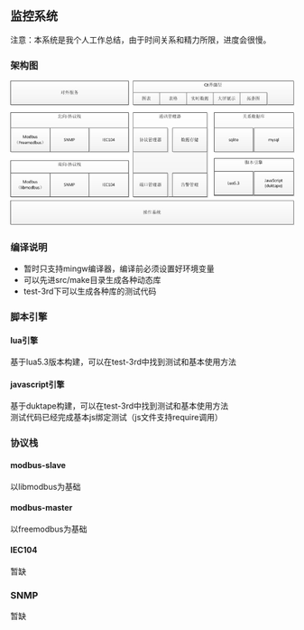 ## 监控系统
注意：本系统是我个人工作总结，由于时间关系和精力所限，进度会很慢。

### 架构图
![架构图](doc/architecture.png)


### 编译说明
- 暂时只支持mingw编译器，编译前必须设置好环境变量
- 可以先进src/make目录生成各种动态库
- test-3rd下可以生成各种库的测试代码

### 脚本引擎

#### lua引擎
基于lua5.3版本构建，可以在test-3rd中找到测试和基本使用方法

#### javascript引擎
基于duktape构建，可以在test-3rd中找到测试和基本使用方法  
测试代码已经完成基本js绑定测试（js文件支持require调用）  

### 协议栈

#### modbus-slave
以libmodbus为基础

#### modbus-master
以freemodbus为基础

#### IEC104
暂缺

### SNMP
暂缺